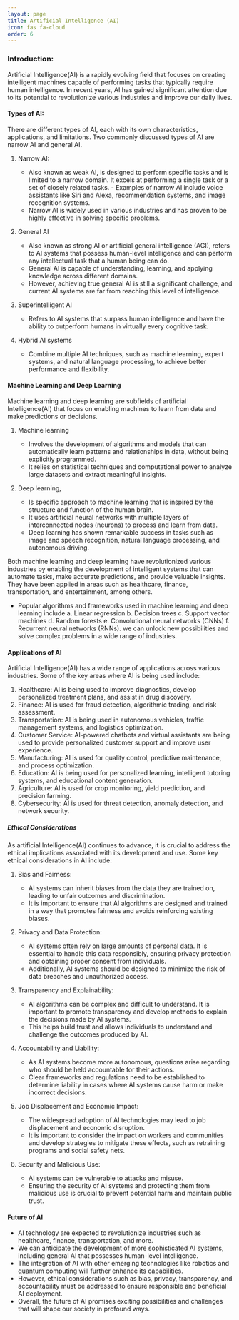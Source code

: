 ```yaml
---
layout: page
title: Artificial Intelligence (AI)
icon: fas fa-cloud
order: 6
---
```


### Introduction:

Artificial Intelligence(AI) is a rapidly evolving field that focuses on creating intelligent machines capable of performing tasks that typically require human intelligence. In recent years, AI has gained significant attention due to its potential to revolutionize various industries and improve our daily lives.

#### Types of AI:

There are different types of AI, each with its own characteristics, applications, and limitations. Two commonly discussed types of AI are narrow AI and general AI.

1. Narrow AI:
    - Also known as weak AI, is designed to perform specific tasks and is limited to a narrow domain. It excels at performing a single task or a set of closely related tasks. - Examples of narrow AI include voice assistants like Siri and Alexa, recommendation systems, and image recognition systems. 
    - Narrow AI is widely used in various industries and has proven to be highly effective in solving specific problems.

2. General AI
    - Also known as strong AI or artificial general intelligence (AGI), refers to AI systems that possess human-level intelligence and can perform any intellectual task that a human being can do. 
    - General AI is capable of understanding, learning, and applying knowledge across different domains. 
    - However, achieving true general AI is still a significant challenge, and current AI systems are far from reaching this level of intelligence.

3. Superintelligent AI 
    - Refers to AI systems that surpass human intelligence and have the ability to outperform humans in virtually every cognitive task. 
    
4. Hybrid AI systems 
    - Combine multiple AI techniques, such as machine learning, expert systems, and natural language processing, to achieve better performance and flexibility.


#### Machine Learning and Deep Learning

Machine learning and deep learning are subfields of artificial Intelligence(AI) that focus on enabling machines to learn from data and make predictions or decisions. 

1. Machine learning
    - Involves the development of algorithms and models that can automatically learn patterns and relationships in data, without being explicitly programmed. 
    - It relies on statistical techniques and computational power to analyze large datasets and extract meaningful insights. 

2. Deep learning, 
    - Is specific approach to machine learning that is inspired by the structure and function of the human brain. 
    - It uses artificial neural networks with multiple layers of interconnected nodes (neurons) to process and learn from data. 
    - Deep learning has shown remarkable success in tasks such as image and speech recognition, natural language processing, and autonomous driving.

Both machine learning and deep learning have revolutionized various industries by enabling the development of intelligent systems that can automate tasks, make accurate predictions, and provide valuable insights. They have been applied in areas such as healthcare, finance, transportation, and entertainment, among others.

- Popular algorithms and frameworks used in machine learning and deep learning include 
    a. Linear regression 
    b. Decision trees 
    c. Support vector machines 
    d. Random forests 
    e. Convolutional neural networks (CNNs) 
    f. Recurrent neural networks (RNNs). we can unlock new possibilities and solve complex problems in a wide range of industries.

#### Applications of AI

Artificial Intelligence(AI) has a wide range of applications across various industries. Some of the key areas where AI is being used include:

1. Healthcare: AI is being used to improve diagnostics, develop personalized treatment plans, and assist in drug discovery.
2. Finance: AI is used for fraud detection, algorithmic trading, and risk assessment.
3. Transportation: AI is being used in autonomous vehicles, traffic management systems, and logistics optimization.
4. Customer Service: AI-powered chatbots and virtual assistants are being used to provide personalized customer support and improve user experience.
5. Manufacturing: AI is used for quality control, predictive maintenance, and process optimization.
6. Education: AI is being used for personalized learning, intelligent tutoring systems, and educational content generation.
7. Agriculture: AI is used for crop monitoring, yield prediction, and precision farming.
8. Cybersecurity: AI is used for threat detection, anomaly detection, and network security.

##### Ethical Considerations

As artificial Intelligence(AI) continues to advance, it is crucial to address the ethical implications associated with its development and use. Some key ethical considerations in AI include:

1. Bias and Fairness: 
    - AI systems can inherit biases from the data they are trained on, leading to unfair outcomes and discrimination. 
    - It is important to ensure that AI algorithms are designed and trained in a way that promotes fairness and avoids reinforcing existing biases.
2. Privacy and Data Protection: 
    - AI systems often rely on large amounts of personal data. It is essential to handle this data responsibly, ensuring privacy protection and obtaining proper consent from individuals. 
    - Additionally, AI systems should be designed to minimize the risk of data breaches and unauthorized access.

3. Transparency and Explainability: 
    - AI algorithms can be complex and difficult to understand. It is important to promote transparency and develop methods to explain the decisions made by AI systems. 
    - This helps build trust and allows individuals to understand and challenge the outcomes produced by AI.

4. Accountability and Liability: 
    - As AI systems become more autonomous, questions arise regarding who should be held accountable for their actions. 
    - Clear frameworks and regulations need to be established to determine liability in cases where AI systems cause harm or make incorrect decisions.

5. Job Displacement and Economic Impact: 
    - The widespread adoption of AI technologies may lead to job displacement and economic disruption. 
    - It is important to consider the impact on workers and communities and develop strategies to mitigate these effects, such as retraining programs and social safety nets.

6. Security and Malicious Use: 
    - AI systems can be vulnerable to attacks and misuse. 
    - Ensuring the security of AI systems and protecting them from malicious use is crucial to prevent potential harm and maintain public trust.


#### Future of AI

- AI technology are expected to revolutionize industries such as healthcare, finance, transportation, and more. 
- We can anticipate the development of more sophisticated AI systems, including general AI that possesses human-level intelligence. 
- The integration of AI with other emerging technologies like robotics and quantum computing will further enhance its capabilities. 
- However, ethical considerations such as bias, privacy, transparency, and accountability must be addressed to ensure responsible and beneficial AI deployment.
- Overall, the future of AI promises exciting possibilities and challenges that will shape our society in profound ways.